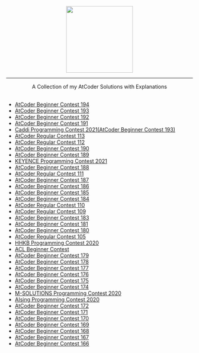 <div align="center">
    <a href="https://atcoder.jp/">
        <img height=180 src="https://user-images.githubusercontent.com/35857179/81494208-9eeb4a00-92d9-11ea-9954-9d65f164e763.png">
    </a>
    <hr>
    A Collection of my AtCoder Solutions with Explanations
</div>

<br/>


- [AtCoder Beginner Contest 194](https://github.com/wingkwong/competitive-programming/tree/master/atcoder/contests/abc194)
- [AtCoder Beginner Contest 193](https://github.com/wingkwong/competitive-programming/tree/master/atcoder/contests/abc193)
- [AtCoder Beginner Contest 192](https://github.com/wingkwong/competitive-programming/tree/master/atcoder/contests/abc192)
- [AtCoder Beginner Contest 191](https://github.com/wingkwong/competitive-programming/tree/master/atcoder/contests/abc191)
- [Caddi Programming Contest 2021(AtCoder Beginner Contest 193)](https://github.com/wingkwong/competitive-programming/tree/master/atcoder/contests/abc193)
- [AtCoder Regular Contest 113](https://github.com/wingkwong/competitive-programming/tree/master/atcoder/contests/arc113)
- [AtCoder Regular Contest 112](https://github.com/wingkwong/competitive-programming/tree/master/atcoder/contests/arc112)
- [AtCoder Beginner Contest 190](https://github.com/wingkwong/competitive-programming/tree/master/atcoder/contests/abc190)
- [AtCoder Beginner Contest 189](https://github.com/wingkwong/competitive-programming/tree/master/atcoder/contests/abc189)
- [KEYENCE Programming Contest 2021](https://github.com/wingkwong/competitive-programming/tree/master/atcoder/contests/keyence2021)
- [AtCoder Beginner Contest 188](https://github.com/wingkwong/competitive-programming/tree/master/atcoder/contests/abc188)
- [AtCoder Regular Contest 111](https://github.com/wingkwong/competitive-programming/tree/master/atcoder/contests/arc111)
- [AtCoder Beginner Contest 187](https://github.com/wingkwong/competitive-programming/tree/master/atcoder/contests/abc187)
- [AtCoder Beginner Contest 186](https://github.com/wingkwong/competitive-programming/tree/master/atcoder/contests/abc186)
- [AtCoder Beginner Contest 185](https://github.com/wingkwong/competitive-programming/tree/master/atcoder/contests/abc185)
- [AtCoder Beginner Contest 184](https://github.com/wingkwong/competitive-programming/tree/master/atcoder/contests/abc184)
- [AtCoder Regular Contest 110](https://github.com/wingkwong/competitive-programming/tree/master/atcoder/contests/arc110)
- [AtCoder Regular Contest 109](https://github.com/wingkwong/competitive-programming/tree/master/atcoder/contests/arc109)
- [AtCoder Beginner Contest 183](https://github.com/wingkwong/competitive-programming/tree/master/atcoder/contests/abc183)
- [AtCoder Beginner Contest 181](https://github.com/wingkwong/competitive-programming/tree/master/atcoder/contests/abc181)
- [AtCoder Beginner Contest 180](https://github.com/wingkwong/competitive-programming/tree/master/atcoder/contests/abc180)
- [AtCoder Regular Contest 105](https://github.com/wingkwong/competitive-programming/tree/master/atcoder/contests/arc105)
- [HHKB Programming Contest 2020](https://github.com/wingkwong/competitive-programming/tree/master/atcoder/contests/hhkb2020)
- [ACL Beginner Contest](https://github.com/wingkwong/competitive-programming/tree/master/atcoder/contests/abl)
- [AtCoder Beginner Contest 179](https://github.com/wingkwong/competitive-programming/tree/master/atcoder/contests/abc179)
- [AtCoder Beginner Contest 178](https://github.com/wingkwong/competitive-programming/tree/master/atcoder/contests/abc178)
- [AtCoder Beginner Contest 177](https://github.com/wingkwong/competitive-programming/tree/master/atcoder/contests/abc177)
- [AtCoder Beginner Contest 176](https://github.com/wingkwong/competitive-programming/tree/master/atcoder/contests/abc176)
- [AtCoder Beginner Contest 175](https://github.com/wingkwong/competitive-programming/tree/master/atcoder/contests/abc175)
- [AtCoder Beginner Contest 174](https://github.com/wingkwong/competitive-programming/tree/master/atcoder/contests/abc174)
- [M-SOLUTIONS Programming Contest 2020](https://github.com/wingkwong/competitive-programming/tree/master/atcoder/contests/m-solutions2020)
- [AIsing Programming Contest 2020](https://github.com/wingkwong/competitive-programming/tree/master/atcoder/contests/aising2020)
- [AtCoder Beginner Contest 172](https://github.com/wingkwong/competitive-programming/tree/master/atcoder/contests/abc172)
- [AtCoder Beginner Contest 171](https://github.com/wingkwong/competitive-programming/tree/master/atcoder/contests/abc171)
- [AtCoder Beginner Contest 170](https://github.com/wingkwong/competitive-programming/tree/master/atcoder/contests/abc170)
- [AtCoder Beginner Contest 169](https://github.com/wingkwong/competitive-programming/tree/master/atcoder/contests/abc169)
- [AtCoder Beginner Contest 168](https://github.com/wingkwong/competitive-programming/tree/master/atcoder/contests/abc168)
- [AtCoder Beginner Contest 167](https://github.com/wingkwong/competitive-programming/tree/master/atcoder/contests/abc167)
- [AtCoder Beginner Contest 166](https://github.com/wingkwong/competitive-programming/tree/master/atcoder/contests/abc166)